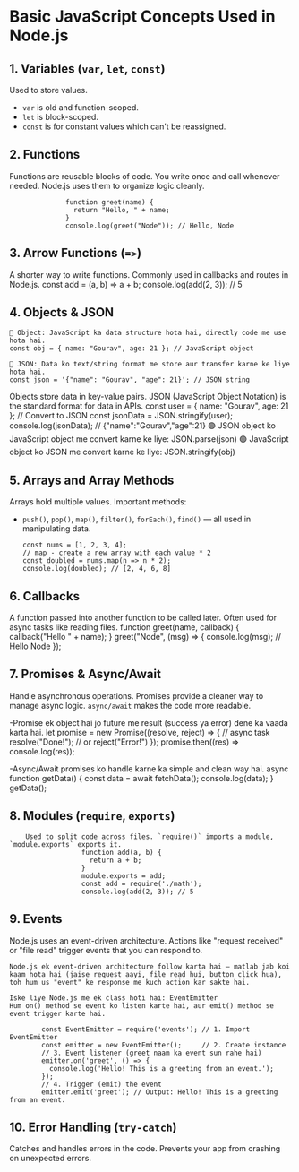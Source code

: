 
# Basic JavaScript Concepts Used in Node.js

## 1. Variables (`var`, `let`, `const`)
Used to store values.
- `var` is old and function-scoped.
- `let` is block-scoped.
- `const` is for constant values which can't be reassigned.

## 2. Functions
Functions are reusable blocks of code. You write once and call whenever needed. Node.js uses them to organize logic cleanly.

                  function greet(name) {
                    return "Hello, " + name;
                  }
                  console.log(greet("Node")); // Hello, Node


## 3. Arrow Functions (`=>`)
A shorter way to write functions. Commonly used in callbacks and routes in Node.js.
          const add = (a, b) => a + b;
          console.log(add(2, 3)); // 5


## 4. Objects & JSON
    🔸 Object: JavaScript ka data structure hota hai, directly code me use hota hai.
    const obj = { name: "Gourav", age: 21 }; // JavaScript object

    🔸 JSON: Data ko text/string format me store aur transfer karne ke liye hota hai.
    const json = '{"name": "Gourav", "age": 21}'; // JSON string
    
  Objects store data in key-value pairs. JSON (JavaScript Object Notation) is the standard format for data in APIs.
              const user = {
                name: "Gourav",
                age: 21
              };
              // Convert to JSON
              const jsonData = JSON.stringify(user);
              console.log(jsonData); // {"name":"Gourav","age":21}
🟢 JSON object ko JavaScript object me convert karne ke liye: 
      JSON.parse(json)
🟢 JavaScript object ko JSON me convert karne ke liye: 
      JSON.stringify(obj)

## 5. Arrays and Array Methods
Arrays hold multiple values. Important methods:
- `push()`, `pop()`, `map()`, `filter()`, `forEach()`, `find()` — all used in manipulating data.

      const nums = [1, 2, 3, 4];
      // map - create a new array with each value * 2
      const doubled = nums.map(n => n * 2);
      console.log(doubled); // [2, 4, 6, 8]


## 6. Callbacks
A function passed into another function to be called later. Often used for async tasks like reading files.
                  function greet(name, callback) {
                    callback("Hello " + name);
                  }
                  greet("Node", (msg) => {
                    console.log(msg); // Hello Node
                  });


## 7. Promises & Async/Await
Handle asynchronous operations. Promises provide a cleaner way to manage async logic. `async/await` makes the code more readable.

-Promise ek object hai jo future me result (success ya error) dene ka vaada      karta hai.
            let promise = new Promise((resolve, reject) => {
              // async task
              resolve("Done!");  // or reject("Error!")
            });
            promise.then((res) => console.log(res));

-Async/Await promises ko handle karne ka simple and clean way hai.
                  async function getData() {
                    const data = await fetchData();
                    console.log(data);
                  }
                  getData();

## 8. Modules (`require`, `exports`)
        Used to split code across files. `require()` imports a module, `module.exports` exports it.
                      function add(a, b) {
                        return a + b;
                      }
                      module.exports = add;
                      const add = require('./math');
                      console.log(add(2, 3)); // 5
                    

## 9. Events
Node.js uses an event-driven architecture. Actions like "request received" or "file read" trigger events that you can respond to.

    Node.js ek event-driven architecture follow karta hai — matlab jab koi kaam hota hai (jaise request aayi, file read hui, button click hua), toh hum us "event" ke response me kuch action kar sakte hai.

    Iske liye Node.js me ek class hoti hai: EventEmitter
    Hum on() method se event ko listen karte hai, aur emit() method se event trigger karte hai.

            const EventEmitter = require('events'); // 1. Import EventEmitter
            const emitter = new EventEmitter();     // 2. Create instance
            // 3. Event listener (greet naam ka event sun rahe hai)
            emitter.on('greet', () => {
              console.log('Hello! This is a greeting from an event.');
            });
            // 4. Trigger (emit) the event
            emitter.emit('greet'); // Output: Hello! This is a greeting from an event.


## 10. Error Handling (`try-catch`)
Catches and handles errors in the code. Prevents your app from crashing on unexpected errors.
